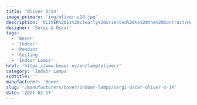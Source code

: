 ```yaml
---
title: 'Oliver S/14'
image_primary: 'img/oliver-s14.jpg'
description: 'OLIVER%20is%20clearly%20oriented%20to%20the%20Contract/Hospitality%20sector%20thanks%20to%20its%20features.%20These%20luminaires%20are%20made%20out%20of%20borosilicate%20glass%20and%20a%20warm%20light%20source%20to%20bring%20efficient%20light%20without%20glare%20and%20easy%20maintenance.%20Oliver%20incorporates%20an%20inner%20textile%20shade%2C%20protected%20from%20dust%20through%20the%20glass%20and%20available%20in%206%20different%20finishes%20or%20even%20customized.%0A%0A'
designer: 'Sergi & Òscar'
tags:
  - 'Bover'
  - 'Indoor'
  - 'Pendant'
  - 'Ceiling'
  - 'Indoor Lamps'
href: 'https://www.bover.es/en/lamp/oliver/'
category: 'Indoor Lamps'
subtitle: ''
manufacturer: 'Bover'
slug: '/manufacturers/bover/indoor-lamps/sergi-oscar-oliver-s-14'
date: '2021-02-17'
---
```

